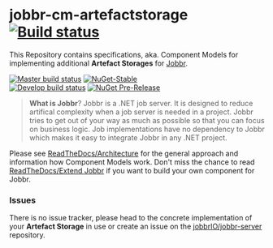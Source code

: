 # jobbr-cm-artefactstorage [![Build status](https://img.shields.io/appveyor/ci/Jobbr/jobbr-cm-artefactstorage/develop.svg?label=develop)](https://ci.appveyor.com/project/Jobbr/jobbr-cm-artefactstorage)

This Repository contains specifications, aka. Component Models for implementing additional **Artefact Storages** for [Jobbr](https://www.jobbr.io).

[![Master build status](https://img.shields.io/appveyor/ci/Jobbr/jobbr-cm-artefactstorage/master.svg?label=master)](https://ci.appveyor.com/project/Jobbr/jobbr-cm-artefactstorage) 
[![NuGet-Stable](https://img.shields.io/nuget/v/Jobbr.ComponentModel.ArtefactStorage.svg?label=NuGet%20stable)](https://www.nuget.org/packages/Jobbr.ComponentModel.ArtefactStorage)  
[![Develop build status](https://img.shields.io/appveyor/ci/Jobbr/jobbr-cm-artefactstorage/develop.svg?label=develop)](https://ci.appveyor.com/project/Jobbr/jobbr-cm-artefactstorage) 
[![NuGet Pre-Release](https://img.shields.io/nuget/vpre/Jobbr.ComponentModel.ArtefactStorage.svg?label=NuGet%20pre)](https://www.nuget.org/packages/Jobbr.ComponentModel.ArtefactStorage)

> **What is Jobbr**?
> Jobbr is a .NET job server. It is designed to reduce artifical complexity when a job server is needed in a project. Jobbr tries to get out of your way as much as possible so that you can focus on business logic. Job implementations have no dependency to Jobbr which makes it easy to integrate Jobbr in any .NET project.

Please see [ReadTheDocs/Architecture](http://jobbr.readthedocs.io/en/latest/intro/architecture.html#) for the general approach and information how Component Models work. Don't miss the chance to read [ReadTheDocs/Extend Jobbr](http://jobbr.readthedocs.io/en/latest/dev/extend.html) if you want to build your own component for Jobbr.

### Issues

There is no issue tracker, please head to the concrete implementation of your **Artefact Storage** in use or create an issue on the [jobbrIO/jobbr-server](https://github.com/jobbrIO-server) repository.